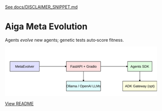 [See docs/DISCLAIMER_SNIPPET.md](../DISCLAIMER_SNIPPET.md)

# Aiga Meta Evolution

Agents *evolve* new agents; genetic tests auto‑score fitness.

![screenshot](../../alpha_factory_v1/demos/aiga_meta_evolution/bridge_overview.svg)

[View README](../../alpha_factory_v1/demos/aiga_meta_evolution/README.md)
